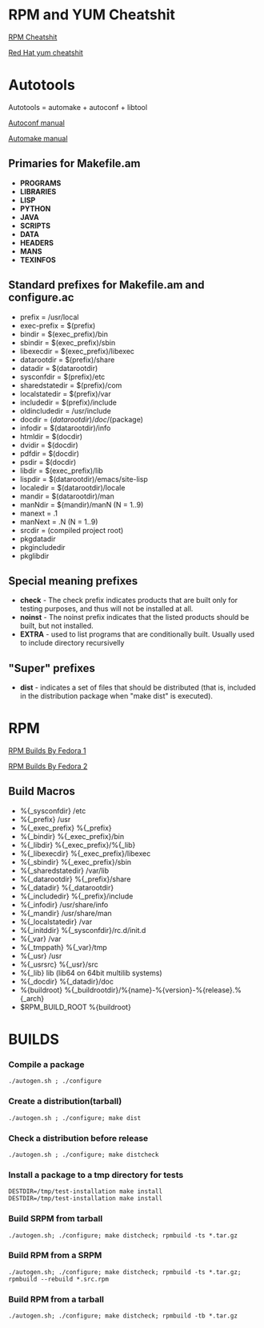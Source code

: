 # RPM and YUM Cheatshit

[RPM Cheatshit](http://www.tecmint.com/20-practical-examples-of-rpm-commands-in-linux/)

[Red Hat yum cheatshit](https://access.redhat.com/sites/default/files/attachments/rh_yum_cheatsheet_1214_jcs_print-1.pdf)

# Autotools
Autotools = automake + autoconf + libtool

[Autoconf manual](https://www.gnu.org/software/autoconf/manual/autoconf.html)

[Automake manual](https://www.gnu.org/software/automake/manual/automake.html)

## Primaries for Makefile.am

- **PROGRAMS**
- **LIBRARIES**
- **LISP**
- **PYTHON**
- **JAVA**
- **SCRIPTS**
- **DATA**
- **HEADERS**
- **MANS**
- **TEXINFOS**

## Standard prefixes for Makefile.am and configure.ac
- prefix          = /usr/local
- exec-prefix     = $(prefix)
- bindir          = $(exec_prefix)/bin
- sbindir         = $(exec_prefix)/sbin
- libexecdir      = $(exec_prefix)/libexec
- datarootdir     = $(prefix)/share
- datadir         = $(datarootdir)
- sysconfdir      = $(prefix)/etc
- sharedstatedir  = $(prefix)/com
- localstatedir   = $(prefix)/var
- includedir      = $(prefix)/include
- oldincludedir   = /usr/include
- docdir          = $(datarootdir)/doc/$(package)
- infodir         = $(datarootdir)/info
- htmldir         = $(docdir)
- dvidir          = $(docdir)
- pdfdir          = $(docdir)
- psdir           = $(docdir)
- libdir          = $(exec_prefix)/lib
- lispdir         = $(datarootdir)/emacs/site-lisp
- localedir       = $(datarootdir)/locale
- mandir          = $(datarootdir)/man
- manNdir         = $(mandir)/manN  (N = 1..9)
- manext          = .1
- manNext         = .N              (N = 1..9)
- srcdir          = (compiled project root)
- pkgdatadir
- pkgincludedir
- pkglibdir

## Special meaning prefixes
- **check** - The check prefix indicates products that are built only for testing purposes, and thus will not be installed at all.
- **noinst** - The noinst prefix indicates that the listed products should be built, but not installed.
- **EXTRA** - used to list programs that are conditionally built. Usually used to include directory recursivelly

## "Super" prefixes
- **dist** - indicates a set of files that should be distributed (that is, included in the distribution package when "make dist" is executed).


# RPM

[RPM Builds By Fedora 1](https://fedoraproject.org/wiki/How_to_create_an_RPM_package#.25files_section)

[RPM Builds By Fedora 2](http://fedoraproject.org/wiki/Packaging:Guidelines)

## Build Macros
- %{_sysconfdir}        /etc
- %{_prefix}            /usr
- %{_exec_prefix}       %{_prefix}
- %{_bindir}            %{_exec_prefix}/bin
- %{_libdir}            %{_exec_prefix}/%{_lib}
- %{_libexecdir}        %{_exec_prefix}/libexec
- %{_sbindir}           %{_exec_prefix}/sbin
- %{_sharedstatedir}    /var/lib
- %{_datarootdir}       %{_prefix}/share
- %{_datadir}           %{_datarootdir}
- %{_includedir}        %{_prefix}/include
- %{_infodir}           /usr/share/info
- %{_mandir}            /usr/share/man
- %{_localstatedir}     /var
- %{_initddir}          %{_sysconfdir}/rc.d/init.d
- %{_var}               /var
- %{_tmppath}           %{_var}/tmp
- %{_usr}               /usr
- %{_usrsrc}            %{_usr}/src
- %{_lib}               lib (lib64 on 64bit multilib systems)
- %{_docdir}            %{_datadir}/doc
- %{buildroot}          %{_buildrootdir}/%{name}-%{version}-%{release}.%{_arch}
- $RPM_BUILD_ROOT       %{buildroot}

# BUILDS
### Compile a package
```./autogen.sh ; ./configure```

### Create a distribution(tarball)
```./autogen.sh ; ./configure; make dist```

### Check a distribution before release
```./autogen.sh ; ./configure; make distcheck```

### Install a package to a tmp directory for tests
```
DESTDIR=/tmp/test-installation make install
DESTDIR=/tmp/test-installation make install
```

### Build SRPM from tarball
```./autogen.sh; ./configure; make distcheck; rpmbuild -ts *.tar.gz```

### Build RPM from a SRPM
```./autogen.sh; ./configure; make distcheck; rpmbuild -ts *.tar.gz; rpmbuild --rebuild *.src.rpm```

### Build RPM from a tarball
```./autogen.sh; ./configure; make distcheck; rpmbuild -tb *.tar.gz```

